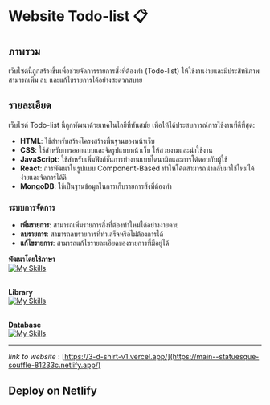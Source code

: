 # Website Todo-list 📋

## ภาพรวม

เว็บไซต์นี้ถูกสร้างขึ้นเพื่อช่วยจัดการรายการสิ่งที่ต้องทำ (Todo-list) ให้ใช้งานง่ายและมีประสิทธิภาพ สามารถเพิ่ม ลบ และแก้ไขรายการได้อย่างสะดวกสบาย

## รายละเอียด

เว็บไซต์ Todo-list นี้ถูกพัฒนาด้วยเทคโนโลยีที่ทันสมัย เพื่อให้ได้ประสบการณ์การใช้งานที่ดีที่สุด:

- **HTML**: ใช้สำหรับสร้างโครงสร้างพื้นฐานของหน้าเว็บ
- **CSS**: ใช้สำหรับการออกแบบและจัดรูปแบบหน้าเว็บ ให้สวยงามและน่าใช้งาน
- **JavaScript**: ใช้สำหรับเพิ่มฟังก์ชั่นการทำงานแบบไดนามิกและการโต้ตอบกับผู้ใช้
- **React**: การพัฒนาในรูปแบบ Component-Based ทำให้โค้ดสามารถนำกลับมาใช้ใหม่ได้ง่ายและจัดการได้ดี
- **MongoDB**: ใช้เป็นฐานข้อมูลในการเก็บรายการสิ่งที่ต้องทำ

### ระบบการจัดการ

- **เพิ่มรายการ**: สามารถเพิ่มรายการสิ่งที่ต้องทำใหม่ได้อย่างง่ายดาย
- **ลบรายการ**: สามารถลบรายการที่ทำเสร็จหรือไม่ต้องการได้
- **แก้ไขรายการ**: สามารถแก้ไขรายละเอียดของรายการที่มีอยู่ได้

**พัฒนาโดยใช้ภาษา**
<br />
[![My Skills](https://skillicons.dev/icons?i=html,css,js)](https://skillicons.dev)
<br />
<br />

**Library**
<br />
[![My Skills](https://skillicons.dev/icons?i=react)](https://skillicons.dev)
<br />
<br />

**Database**
<br />
[![My Skills](https://skillicons.dev/icons?i=mongodb)](https://skillicons.dev)
<hr>



*link to website* : [https://3-d-shirt-v1.vercel.app/](https://main--statuesque-souffle-81233c.netlify.app/)

## Deploy on Netlify
